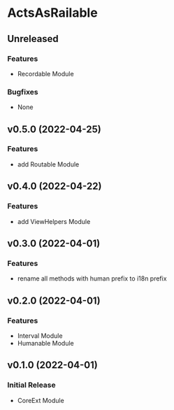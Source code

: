 # ActsAsRailable


## Unreleased

### Features
* Recordable Module

### Bugfixes
* None


## v0.5.0 (2022-04-25)

### Features
* add Routable Module


## v0.4.0 (2022-04-22)

### Features
* add ViewHelpers Module


## v0.3.0 (2022-04-01)

### Features
* rename all methods with human prefix to i18n prefix


## v0.2.0 (2022-04-01)

### Features
* Interval Module
* Humanable Module


## v0.1.0 (2022-04-01)

### Initial Release

* CoreExt Module
